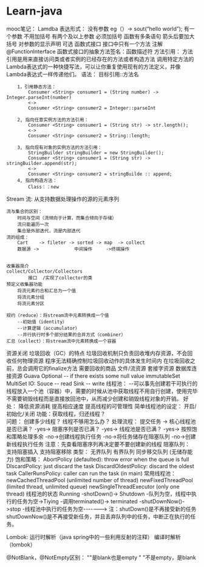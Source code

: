 # Learn-java
mooc笔记：
Lamdba 表达形式：
		没有参数
			eg（）-> sout(“hello world”);
		有一个参数
		 	不用加括号
		有两个及以上参数
			必须加括号
		函数有多条语句
			箭头后要加大括号
		对参数的显示声明
			可选
	函数式接口
		接口中只有一个方法
		注解@FunctionInterface
		函数式接口的抽象方法签名：函数描述符
	方法引用：
		方法引用是用来直接访问类或者实例的已经存在的方法或者构造方法
		调用特定方法的Lambda表达式的一种快捷写法，可以让你重复使用现有的方法定义，并像Lambda表达式一样传递他们。
		语法：
			目标引用::方法名
		
		1，引用静态方法：		
			Consumer <String> consumer1 = (String number) -> Integer.parseInt(number)
			<->
			Consumer <String> consumer2 = Integer::parseInt

		2, 指向任意实例方法的方法引用：
			Consumer <String> consumer1 = (String str) -> str.length();
			<->
			Consumer <String> consumer2 = String::length;

		3, 指向现有对象的实例方法的方法引用：
			StringBuilder stringBuilder = new StringBuilder();
			Consumer <String> consumer1 = (String str) -> stringBuilder.append(str);
			<->
			Consumer <String> consumer2 = stringBuilde :: append;
		4, 指向构造方法：
			Class：：new

Stream 流:
		从支持数据处理操作的源的元素序列

	流与集合的区别：
		时间与空间（流倾向于计算，而集合倾向于存储）
		流只能遍历一次
		集合是外部迭代，流是内部迭代
	流的组成：
		Cart    -> fileter -> sorted -> map  -> collect
		数据源 ->		       中间操作	   	->终端操作


	收集器简介
	collect/Collector/Collectors
			接口	/实现了collector的类
	预定义收集器功能
		将流元素约合和汇总为一个值
		将流元素分组
		将流元素分区

	规约（reduce）：将stream流中元素转换成一个值
		--初始值（identity）
		--计算逻辑（accumulator）
		--并行执行时多个部分结果的合并方式（combiner） 
	汇总（collect）：将stream流中元素转换成一个容器

资源关闭
	垃圾回收（GC）的特点
		垃圾回收机制只负责回收堆内存资源，不会回收任何物理资源
		程序无法精确控制垃圾回收动作的具体发生时间内
		在垃圾回收之前，总会调用它的finalize方法
	需要回收的商品
		文件/流资源
		套接字资源
		数据库连接资源
Guava
	Optional -- if there exists some null value
	immutableSet
	MultiSet
	IO:
		Souce -- read
		Sink -- write
线程池：
	--可以事先创建若干可执行的线程放入一个池（容器）中，需要的时候从池中获取线程不用自行创建，使用完毕不需要销毁线程而是直接放回池中，从而减少创建和销毁线程对象的开销。
	好处：
		降低资源消耗
		提高相应速度
		提高线程的可管理性
	简单线程池的设定：
		开启/初始化/关闭
		功能：获取线程，归还线程？  
		问题：
			创建多少线程？
			线程不够用怎么办？
	处理流程：
		提交任务 -> 核心线程池是否已满？ -yes-> 阻塞序列是否已满？ -yes-> 线程池是否已满？ -yes-> 按照饱和策略处理多余
						-no->创建线程执行任务	 -no->将任务储存在阻塞队列  -no->创建新线程执行任务
		注意：先查看阻塞序列再决定要不要创建新的线程
		阻塞队列：	
			支持阻塞插入
			支持阻塞移除
			类型：
				无界队列
				有界队列
				同步移交队列 (无储存能力) 
		饱和策略：
			AbortPolicy (defaulted): throw error when the queue is full
			DIscardPolicy: just discard the task
			DiscardOldestPolicy: discard the oldest task
			CallerRunsPolicy: caller can run the task (in main)
		常用线程池：
			newCachedThreadPool (unlimited number of thread)
			newFixedThreadPool (limited thread, unlimited queue)
			newSingleThreadExecutor (only one thread)
	线程池的状态
		Running -shotDown()-> Shutdown -队列为空，线程中执行的任务为空->Tiying -调用terminated()-> terminated
				-shutDownNow()->stop   -线程池中执行的任务为空------->
		注：shutDown()是不再接受新的任务
			shutDownNow()是不再接受新任务，并且丢弃队列中的任务，中断正在执行的任务。

Lombok:
	运行时解析（java spring中的一些利用反射的注释）
	编译时解析（lombok）

@NotBlank，@NotEmpty区别：
	""是blank也是empty
	" "不是empty，是blank


